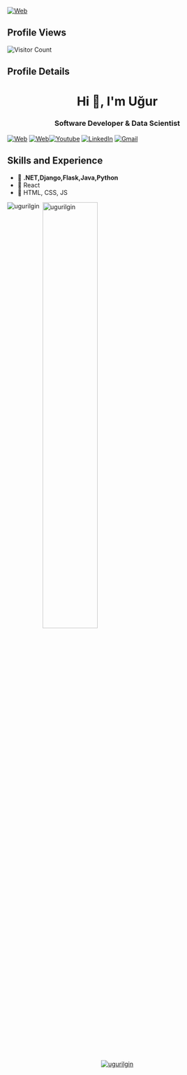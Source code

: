 [<img alt="Web" src="https://img.shields.io/static/v1?label=Sponsor&message=%E2%9D%A4&logo=GitHub&link"/>](https://github.com/sponsors/ugurilgin)
## Profile Views
 ![Visitor Count](https://profile-counter.glitch.me/{ugurilgin}/count.svg)
## Profile Details
<h1 align="center">Hi 👋, I'm Uğur</h1>

<h3 align="center">Software Developer & Data Scientist</h3>

[<img alt="Web" src="https://img.shields.io/static/v1?label=Sponsor&message=%E2%9D%A4&logo=GitHub&link"/>](https://github.com/sponsors/ugurilgin)
[<img alt="Web" src="https://img.shields.io/badge/website-000000?style=for-the-badge&logo=About.me&logoColor=white"/>](https://www.ugurilgin.com/EN/)[<img alt="Youtube" src="https://img.shields.io/badge/Youtube%20-%23FF0000.svg?&style=for-the-badge&logo=YouTube&logoColor=white"/>](https://www.youtube.com/channel/UCiZGhGvJcX8Q1-XicMqabjg) [<img alt="LinkedIn" src="https://img.shields.io/badge/linkedin%20-%230077B5.svg?&style=for-the-badge&logo=linkedin&logoColor=white"/>](https://www.linkedin.com/in/ugur-ilgin/) [<img alt="Gmail" src="https://img.shields.io/badge/@ugurilgin94@GMAİL.COM-D14836?style=for-the-badge&logo=gmail&logoColor=white" />](ugurilgin94@gmail.com)


## Skills and Experience

- 🌱  **.NET,Django,Flask,Java,Python**
- 🌱 React
- 🌱 HTML, CSS, JS




<p><img align="left" src="https://github-readme-stats.vercel.app/api/top-langs?username=ugurilgin&show_icons=true&locale=en&layout=compact" alt="ugurilgin" style="max-width:100%;"/></p>

<p>&nbsp;<img align="center" width="50%" src="https://github-readme-stats.vercel.app/api?username=ugurilgin&show_icons=true&locale=en" alt="ugurilgin" style="max-width:100%;"/></p>

<p align="center"> <a href="https://github.com/ryo-ma/github-profile-trophy"><img src="https://github-profile-trophy.vercel.app/?username=ugurilgin" alt="ugurilgin" /></a> </p>


